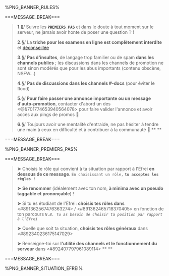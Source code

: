 %PNG_BANNER_RULES%

===MESSAGE_BREAK===

> 
> **1.§**/ Suivre les [__**`PREMIERS PAS`**__](https://discord.com/channels/694220883815956580/817741515564122143/1000787734643875870) et dans le doute à tout moment sur le serveur, ne jamais avoir honte de poser une question :grey_question: !
> 
> **2.§**/ La **triche pour les examens en ligne est complètement interdite** et [déconseillée](https://youtube.com/watch?v=hMloyp6NI4E)
> 
> **3.§**/ **Pas d'insultes**, de langage trop familier ou de spam **dans les channels publics** ; les discussions dans les channels de promotion ne sont sinon modérés que pour les abus importants (contenu obscène, NSFW...)
> 
> **4.§**/ **Pas de discussions dans les channels #<module>-docs** (pour éviter le flood)
> 
> **5.§**/ **Pour faire passer une annonce importante ou un message d'auto-promotion**, contacter d'abord un des <@&701774653940564078> pour faire valider l'annonce et avoir accès aux pings de promos :loudspeaker:
> 
> **6.§**/ Toujours avoir une mentalité d'entraide, ne pas hésiter à tendre une main à ceux en difficulté et à contribuer à la communauté :muscle:
> **
> **

===MESSAGE_BREAK===

%PNG_BANNER_PREMIERS_PAS%

===MESSAGE_BREAK===

> 
> **➤** Choisis le rôle qui convient à ta situation par rapport à l'Efrei **en dessous de ce message**. `En choisissant un rôle,` **`tu acceptes les règles !`**
> 
> **➤** **Se renommer** (idéalement avec ton nom, **à minima avec un pseudo taggable et prononçable**) !
> 
> **➤** Si tu es étudiant de l'Efrei: **choisis tes rôles dans** <#891362567476363274> / <#891362465718370405> en fonction de ton parcours *`N.B. Tu as besoin de choisir ta position par rapport à l'Efrei`*
> 
> **➤** Quelle que soit ta situation, **choisis tes rôles généraux** dans <#892340236175147029>
> 
> **➤** Renseigne-toi sur **l'utilité des channels et le fonctionnement du serveur** dans <#892407797961089114>
> **
> **

===MESSAGE_BREAK===

%PNG_BANNER_SITUATION_EFREI%
